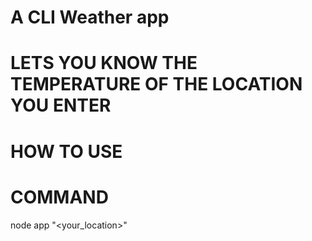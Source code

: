 # A CLI Weather app
# LETS YOU KNOW THE TEMPERATURE OF THE LOCATION YOU ENTER

# HOW TO USE

# COMMAND
node app "<your_location>"